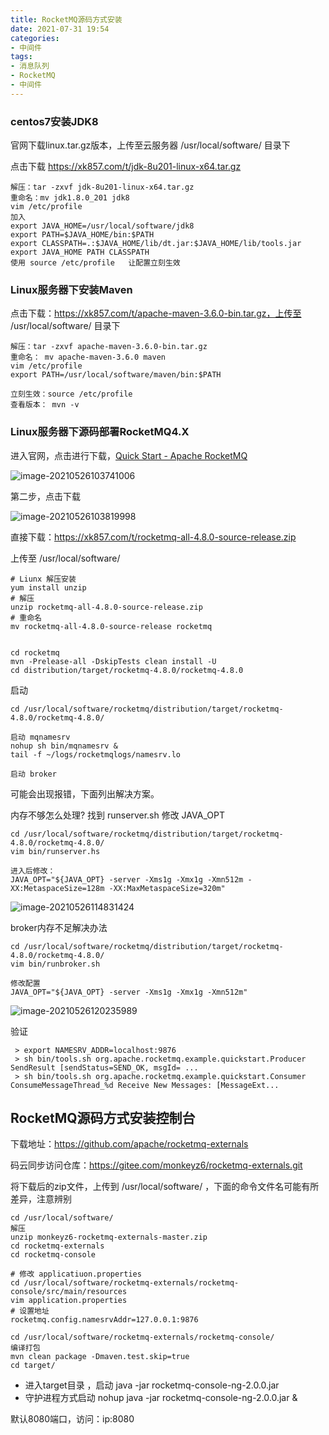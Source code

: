 ```yaml
---
title: RocketMQ源码方式安装
date: 2021-07-31 19:54
categories:
- 中间件
tags:
- 消息队列
- RocketMQ
- 中间件
---
```



### centos7安装JDK8

官网下载linux.tar.gz版本，上传至云服务器 /usr/local/software/ 目录下

点击下载 https://xk857.com/t/jdk-8u201-linux-x64.tar.gz

```shell
解压：tar -zxvf jdk-8u201-linux-x64.tar.gz
重命名：mv jdk1.8.0_201 jdk8
vim /etc/profile
加入
export JAVA_HOME=/usr/local/software/jdk8
export PATH=$JAVA_HOME/bin:$PATH
export CLASSPATH=.:$JAVA_HOME/lib/dt.jar:$JAVA_HOME/lib/tools.jar
export JAVA_HOME PATH CLASSPATH
使用 source /etc/profile   让配置立刻生效
```



### Linux服务器下安装Maven

点击下载：https://xk857.com/t/apache-maven-3.6.0-bin.tar.gz，上传至 /usr/local/software/ 目录下

```shell
解压：tar -zxvf apache-maven-3.6.0-bin.tar.gz
重命名： mv apache-maven-3.6.0 maven
vim /etc/profile
export PATH=/usr/local/software/maven/bin:$PATH

立刻生效：source /etc/profile
查看版本： mvn -v
```



### Linux服务器下源码部署RocketMQ4.X

进入官网，点击进行下载，[Quick Start - Apache RocketMQ](https://rocketmq.apache.org/docs/quick-start/)

![image-20210526103741006](https://xk857.com/typora/2021/05image-20210526103741006.png)

第二步，点击下载

![image-20210526103819998](https://xk857.com/typora/2021/05image-20210526103819998.png)

直接下载：https://xk857.com/t/rocketmq-all-4.8.0-source-release.zip

上传至 /usr/local/software/

```shell
# Liunx 解压安装
yum install unzip 
# 解压
unzip rocketmq-all-4.8.0-source-release.zip
# 重命名
mv rocketmq-all-4.8.0-source-release rocketmq


cd rocketmq
mvn -Prelease-all -DskipTests clean install -U
cd distribution/target/rocketmq-4.8.0/rocketmq-4.8.0
```

启动

```shell
cd /usr/local/software/rocketmq/distribution/target/rocketmq-4.8.0/rocketmq-4.8.0/

启动 mqnamesrv
nohup sh bin/mqnamesrv &
tail -f ~/logs/rocketmqlogs/namesrv.lo

启动 broker
```

可能会出现报错，下面列出解决方案。

内存不够怎么处理? 找到 runserver.sh 修改 JAVA_OPT

```shell
cd /usr/local/software/rocketmq/distribution/target/rocketmq-4.8.0/rocketmq-4.8.0/
vim bin/runserver.hs

进入后修改：
JAVA_OPT="${JAVA_OPT} -server -Xms1g -Xmx1g -Xmn512m -XX:MetaspaceSize=128m -XX:MaxMetaspaceSize=320m"
```

![image-20210526114831424](https://xk857.com/typora/2021/05image-20210526114831424.png)

broker内存不足解决办法

```shell
cd /usr/local/software/rocketmq/distribution/target/rocketmq-4.8.0/rocketmq-4.8.0/
vim bin/runbroker.sh

修改配置
JAVA_OPT="${JAVA_OPT} -server -Xms1g -Xmx1g -Xmn512m"
```

![image-20210526120235989](https://xk857.com/typora/2021/05image-20210526120235989.png)



验证

```shell
 > export NAMESRV_ADDR=localhost:9876
 > sh bin/tools.sh org.apache.rocketmq.example.quickstart.Producer SendResult [sendStatus=SEND_OK, msgId= ...
 > sh bin/tools.sh org.apache.rocketmq.example.quickstart.Consumer ConsumeMessageThread_%d Receive New Messages: [MessageExt...
```



##  RocketMQ源码方式安装控制台

下载地址：https://github.com/apache/rocketmq-externals

码云同步访问仓库：https://gitee.com/monkeyz6/rocketmq-externals.git

将下载后的zip文件，上传到 /usr/local/software/ ，下面的命令文件名可能有所差异，注意辨别

```shell
cd /usr/local/software/
解压
unzip monkeyz6-rocketmq-externals-master.zip
cd rocketmq-externals
cd rocketmq-console
 
# 修改 applicatiuon.properties
cd /usr/local/software/rocketmq-externals/rocketmq-console/src/main/resources
vim application.properties
# 设置地址
rocketmq.config.namesrvAddr=127.0.0.1:9876

cd /usr/local/software/rocketmq-externals/rocketmq-console/
编译打包
mvn clean package -Dmaven.test.skip=true
cd target/
```

- 进入target目录 ，启动 java -jar rocketmq-console-ng-2.0.0.jar
- 守护进程方式启动  nohup java -jar rocketmq-console-ng-2.0.0.jar &

默认8080端口，访问：ip:8080

